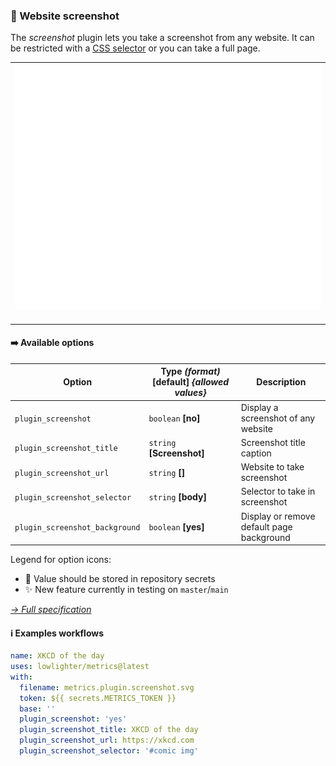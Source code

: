 ### 📸 Website screenshot

The *screenshot* plugin lets you take a screenshot from any website.
It can be restricted with a [CSS selector](https://developer.mozilla.org/en-US/docs/Web/CSS/CSS_Selectors) or you can take a full page.

<table>
  <td align="center">
    <img src="https://github.com/lowlighter/lowlighter/blob/master/metrics.plugin.screenshot.svg">
    <img width="900" height="1" alt="">
  </td>
</table>

#### ➡️ Available options

<!--options-->
| Option | Type *(format)* **[default]** *{allowed values}* | Description |
| ------ | -------------------------------- | ----------- |
| `plugin_screenshot` | `boolean` **[no]** | Display a screenshot of any website |
| `plugin_screenshot_title` | `string` **[Screenshot]** | Screenshot title caption |
| `plugin_screenshot_url` | `string` **[]** | Website to take screenshot |
| `plugin_screenshot_selector` | `string` **[body]** | Selector to take in screenshot |
| `plugin_screenshot_background` | `boolean` **[yes]** | Display or remove default page background |


Legend for option icons:
* 🔐 Value should be stored in repository secrets
* ✨ New feature currently in testing on `master`/`main`
<!--/options-->

*[→ Full specification](metadata.yml)*

#### ℹ️ Examples workflows

<!--examples-->
```yaml
name: XKCD of the day
uses: lowlighter/metrics@latest
with:
  filename: metrics.plugin.screenshot.svg
  token: ${{ secrets.METRICS_TOKEN }}
  base: ''
  plugin_screenshot: 'yes'
  plugin_screenshot_title: XKCD of the day
  plugin_screenshot_url: https://xkcd.com
  plugin_screenshot_selector: '#comic img'

```
<!--/examples-->